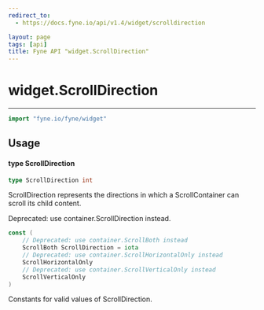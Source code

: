 ```yaml
---
redirect_to:
  - https://docs.fyne.io/api/v1.4/widget/scrolldirection

layout: page
tags: [api]
title: Fyne API "widget.ScrollDirection"
---
```



# widget.ScrollDirection
---
```go
import "fyne.io/fyne/widget"
```

## Usage

#### type ScrollDirection

```go
type ScrollDirection int
```

ScrollDirection represents the directions in which a ScrollContainer can scroll its child content.


<div class="deprecated">
Deprecated: use container.ScrollDirection instead.</div>

```go
const (
	// Deprecated: use container.ScrollBoth instead
	ScrollBoth ScrollDirection = iota
	// Deprecated: use container.ScrollHorizontalOnly instead
	ScrollHorizontalOnly
	// Deprecated: use container.ScrollVerticalOnly instead
	ScrollVerticalOnly
)
```
Constants for valid values of ScrollDirection.
